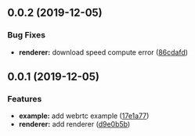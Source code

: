 ## 0.0.2 (2019-12-05)

### Bug Fixes

* **renderer:** download speed compute error ([86cdafd](https://github.com/caohanghust/webrtc-stats/commit/86cdafdacfdf53e05a6de813d2396edb3f91d4eb))


## 0.0.1 (2019-12-05)

### Features

* **example:** add webrtc example ([17e1a77](https://github.com/caohanghust/webrtc-stats/commit/17e1a77f427f2b1eb1513fbf0c3dc40614e52589))
* **renderer:** add renderer ([d9e0b5b](https://github.com/caohanghust/webrtc-stats/commit/d9e0b5b0669b764185c1262c1e8d4edefa33a5d6))


